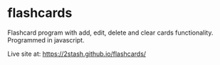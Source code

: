 # flashcards

Flashcard program with add, edit, delete and clear cards functionality.
Programmed in javascript.

Live site at: https://2stash.github.io/flashcards/

